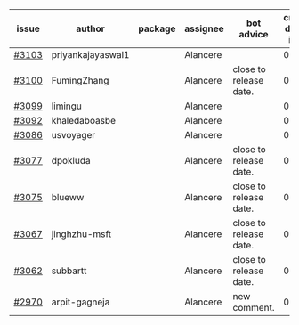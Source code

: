 | issue | author | package | assignee | bot advice | created date of issue | target release date | date from target |
| ------ | ------ | ------ | ------ | ------ | ------ | ------ | :-----: |
| [#3103](https://github.com/Azure/sdk-release-request/issues/3103) | priyankajayaswal1 |  | Alancere |  | 08-22 | 09-05 |  |
| [#3100](https://github.com/Azure/sdk-release-request/issues/3100) | FumingZhang |  | Alancere | close to release date.  | 08-18 | 08-22 | -1 |
| [#3099](https://github.com/Azure/sdk-release-request/issues/3099) | limingu |  | Alancere |  | 08-18 | 08-31 |  |
| [#3092](https://github.com/Azure/sdk-release-request/issues/3092) | khaledaboasbe |  | Alancere |  | 08-15 | 08-29 |  |
| [#3086](https://github.com/Azure/sdk-release-request/issues/3086) | usvoyager |  | Alancere |  | 08-12 | 08-29 |  |
| [#3077](https://github.com/Azure/sdk-release-request/issues/3077) | dpokluda |  | Alancere | close to release date.  | 08-09 | 08-23 | 0 |
| [#3075](https://github.com/Azure/sdk-release-request/issues/3075) | blueww |  | Alancere | close to release date.  | 08-09 | 08-23 | 0 |
| [#3067](https://github.com/Azure/sdk-release-request/issues/3067) | jinghzhu-msft |  | Alancere | close to release date.  | 08-08 | 08-23 | 0 |
| [#3062](https://github.com/Azure/sdk-release-request/issues/3062) | subbartt |  | Alancere | close to release date.  | 08-08 | 08-22 | -1 |
| [#2970](https://github.com/Azure/sdk-release-request/issues/2970) | arpit-gagneja |  | Alancere | new comment. | 07-04 | 09-30 |  |
